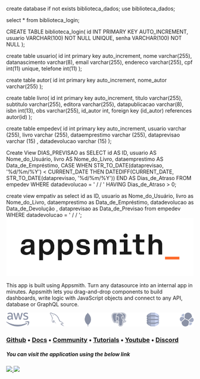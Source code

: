 create database if not exists biblioteca_dados;
use biblioteca_dados;

select * from biblioteca_login;

CREATE TABLE biblioteca_login(
	id	INT PRIMARY KEY AUTO_INCREMENT,
	usuario	VARCHAR(100) NOT NULL UNIQUE,
	senha	VARCHAR(100) NOT NULL
);

create table usuario(
	id int primary key auto_increment,
    nome varchar(255),
    datanascimento varchar(8),
    email varchar(255),
    endereco varchar(255),
    cpf int(11) unique,
    telefone int(11)
);

 create table autor(
	id int primary key auto_increment,
    nome_autor varchar(255)
);

create table livro(
	id int primary key auto_increment,
    titulo varchar(255),
    subtitulo  varchar(255),
    editora varchar(255),
    datapublicacao varchar(8),
    isbn int(13),
    obs varchar(255),
    id_autor int,
    foreign key (id_autor) references autor(id)
);

create table empedev(
	id int primary key auto_increment,
	usuario varchar (255), 
    livro varchar (255), 
    dataemprestimo varchar (255), 
    dataprevisao varchar (15) ,
    datadevolucao varchar (15)
);
 
 Create View DIAS_PREVISAO as 
SELECT 
    id AS ID, 
    usuario AS Nome_do_Usuário, 
    livro AS Nome_do_Livro, 
    dataemprestimo AS Data_de_Empréstimo,
    CASE 
        WHEN STR_TO_DATE(dataprevisao, '%d/%m/%Y') < CURRENT_DATE THEN DATEDIFF(CURRENT_DATE, STR_TO_DATE(dataprevisao, '%d/%m/%Y'))
    END AS Dias_de_Atraso
FROM 
    empedev
WHERE 
    datadevolucao = '  /  /    '
HAVING
	Dias_de_Atraso > 0;
    
create view empativ as
select id as ID,
 usuario as Nome_do_Usuário, livro as Nome_do_Livro, 
dataemprestimo as Data_de_Empréstimo,
datadevolucao as Data_de_Devolução ,
dataprevisao as Data_de_Previsao
 from empedev
WHERE 
    datadevolucao = '  /  /    ';
![](https://raw.githubusercontent.com/appsmithorg/appsmith/release/static/appsmith_logo_primary.png)

This app is built using Appsmith. Turn any datasource into an internal app in minutes. Appsmith lets you drag-and-drop components to build dashboards, write logic with JavaScript objects and connect to any API, database or GraphQL source.

![](https://raw.githubusercontent.com/appsmithorg/appsmith/release/static/images/integrations.png)

### [Github](https://github.com/appsmithorg/appsmith) • [Docs](https://docs.appsmith.com/?utm_source=github&utm_medium=social&utm_content=appsmith_docs&utm_campaign=null&utm_term=appsmith_docs) • [Community](https://community.appsmith.com/) • [Tutorials](https://github.com/appsmithorg/appsmith/tree/update/readme#tutorials) • [Youtube](https://www.youtube.com/appsmith) • [Discord](https://discord.gg/rBTTVJp)

##### You can visit the application using the below link

###### [![](https://assets.appsmith.com/git-sync/Buttons.svg) ](http://localhost:8080/applications/6758d65e1bd34772e5c66576/pages/6758d65f1bd34772e5c66578) [![](https://assets.appsmith.com/git-sync/Buttons2.svg)](http://localhost:8080/applications/6758d65e1bd34772e5c66576/pages/6758d65f1bd34772e5c66578/edit)
